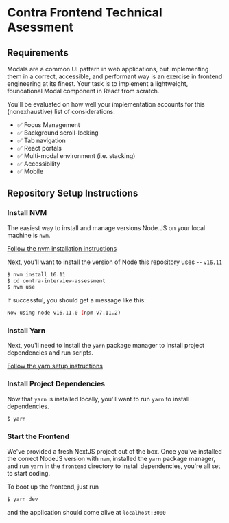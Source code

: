 # Contra Frontend Technical Asessment

## Requirements

Modals are a common UI pattern in web applications, but implementing them in a correct, accessible, and performant way is an exercise in frontend engineering at its finest. Your task is to implement a lightweight, foundational Modal component in React from scratch.

You'll be evaluated on how well your implementation accounts for this (nonexhaustive) list of considerations:

- ✅ Focus Management
- ✅ Background scroll-locking
- ✅ Tab navigation
- ✅ React portals
- ✅ Multi-modal environment (i.e. stacking)
- ✅ Accessibility
- ✅ Mobile

## Repository Setup Instructions

### Install NVM

The easiest way to install and manage versions Node.JS on your local machine is `nvm`.

[Follow the nvm installation instructions](https://github.com/nvm-sh/nvm)

Next, you'll want to install the version of Node this repository uses -- `v16.11`

```sh
$ nvm install 16.11
$ cd contra-interview-assessment
$ nvm use
```

If successful, you should get a message like this:

```sh
Now using node v16.11.0 (npm v7.11.2)
```

### Install Yarn

Next, you'll need to install the `yarn` package manager to install project dependencies and run scripts.

[Follow the yarn setup instructions](https://yarnpkg.com/getting-started/install)

### Install Project Dependencies

Now that `yarn` is installed locally, you'll want to run `yarn` to install dependencies.

```sh
$ yarn
```

### Start the Frontend

We've provided a fresh NextJS project out of the box. Once you've installed the correct NodeJS version with `nvm`, installed the `yarn` package manager, and run `yarn` in the `frontend` directory to install dependencies, you're all set to start coding.

To boot up the frontend, just run

```sh
$ yarn dev
```

and the application should come alive at `localhost:3000`
